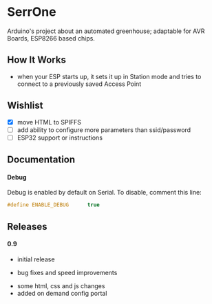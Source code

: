# SerrOne
Arduino's project about an automated greenhouse; adaptable for AVR Boards, ESP8266 based chips.

## How It Works
- when your ESP starts up, it sets it up in Station mode and tries to connect to a previously saved Access Point

## Wishlist
- [x] move HTML to SPIFFS
- [ ] add ability to configure more parameters than ssid/password
- [ ] ESP32 support or instructions

## Documentation

#### Debug
Debug is enabled by default on Serial. To disable, comment this line:
```cpp
#define ENABLE_DEBUG      true
```

## Releases
#### 0.9
* initial release
- bug fixes and speed improvements
+ some html, css and js changes
+ added on demand config portal
